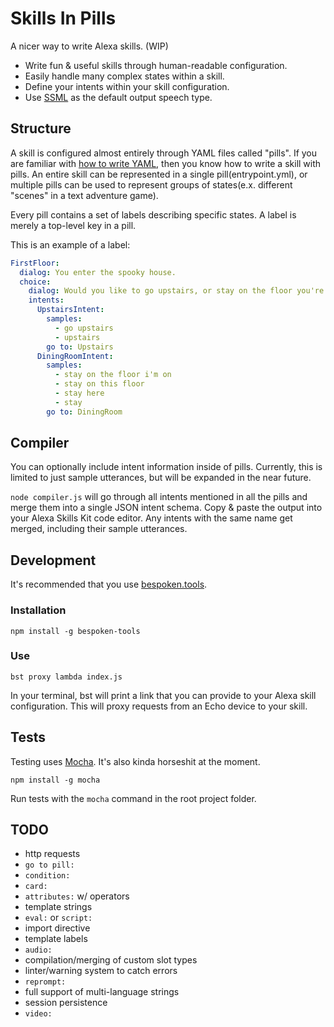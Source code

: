 Skills In Pills
===============

A nicer way to write Alexa skills. (WIP)

- Write fun & useful skills through human-readable configuration.
- Easily handle many complex states within a skill.
- Define your intents within your skill configuration.
- Use [SSML](https://developer.amazon.com/public/solutions/alexa/alexa-skills-kit/docs/speech-synthesis-markup-language-ssml-reference) as the default output speech type.

## Structure

A skill is configured almost entirely through YAML files called "pills".  If you are familiar with [how to write YAML](https://learnxinyminutes.com/docs/yaml/), then you know how to write a skill with pills.  An entire skill can be represented in a single pill(entrypoint.yml), or multiple pills can be used to represent groups of states(e.x. different "scenes" in a text adventure game).

Every pill contains a set of labels describing specific states.  A label is merely a top-level key in a pill.

This is an example of a label:

```yaml
FirstFloor:
  dialog: You enter the spooky house.
  choice:
    dialog: Would you like to go upstairs, or stay on the floor you're on?
    intents:
      UpstairsIntent:
        samples:
          - go upstairs
          - upstairs
        go to: Upstairs
      DiningRoomIntent:
        samples:
          - stay on the floor i'm on
          - stay on this floor
          - stay here
          - stay
        go to: DiningRoom
```

## Compiler

You can optionally include intent information inside of pills.  Currently, this is limited to just sample utterances, but will be expanded in the near future.

`node compiler.js` will go through all intents mentioned in all the pills and merge them into a single JSON intent schema.  Copy & paste the output into your Alexa Skills Kit code editor.  Any intents with the same name get merged, including their sample utterances.

## Development

It's recommended that you use [bespoken.tools](https://bespoken.tools/).

### Installation

`npm install -g bespoken-tools`

### Use

`bst proxy lambda index.js`

In your terminal, bst will print a link that you can provide to your Alexa skill configuration.  This will proxy requests from an Echo device to your skill.

## Tests

Testing uses [Mocha](https://github.com/mochajs/mocha).  It's also kinda horseshit at the moment.

`npm install -g mocha`

Run tests with the `mocha` command in the root project folder.

## TODO

- http requests
- `go to pill:`
- `condition:`
- `card:`
- `attributes:` w/ operators
- template strings
- `eval:` or `script:`
- import directive
- template labels
- `audio:`
- compilation/merging of custom slot types
- linter/warning system to catch errors
- `reprompt:`
- full support of multi-language strings
- session persistence
- `video:`



